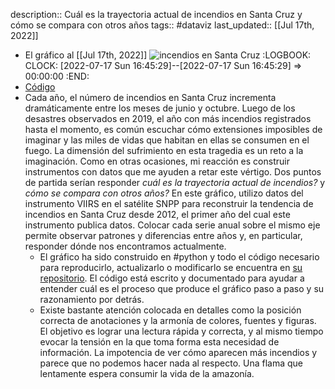description:: Cuál es la trayectoria actual de incendios en Santa Cruz y cómo se compara con otros años
tags:: #dataviz
last_updated:: [[Jul 17th, 2022]]

- El gráfico al [[Jul 17th, 2022]] ![incendios en Santa Cruz](https://imgz.org/i3Mw3PDz.png)
  :LOGBOOK:
  CLOCK: [2022-07-17 Sun 16:45:29]--[2022-07-17 Sun 16:45:29] =>  00:00:00
  :END:
- [Código](https://github.com/mauforonda/workshop/tree/master/20220715_incendios)
- Cada año, el número de incendios en Santa Cruz incrementa dramáticamente entre los meses de junio y octubre. Luego de los desastres observados en 2019, el año con más incendios registrados hasta el momento, es común escuchar cómo extensiones imposibles de imaginar y las miles de vidas que habitan en ellas se consumen en el fuego. La dimensión del sufrimiento en esta tragedia es un reto a la imaginación. Como en otras ocasiones, mi reacción es construir instrumentos con datos que me ayuden a retar este vértigo. Dos puntos de partida serían responder _cuál es la trayectoria actual de incendios?_ y _cómo se compara con otros años?_ En este gráfico, utilizo datos del instrumento VIIRS en el satélite SNPP para reconstruir la tendencia de incendios en Santa Cruz desde 2012, el primer año del cual este instrumento publica datos. Colocar cada serie anual sobre el mismo eje permite observar patrones y diferencias entre años y, en particular, responder dónde nos encontramos actualmente.
	- El gráfico ha sido construido en #python y todo el código necesario para reproducirlo, actualizarlo o modificarlo se encuentra en [su repositorio](https://github.com/mauforonda/workshop/tree/master/20220715_incendios). El código está escrito y documentado para ayudar a entender cuál es el proceso que produce el gráfico paso a paso y su razonamiento por detrás.
	- Existe bastante atención colocada en detalles como la posición correcta de anotaciones y la armonía de colores, fuentes y figuras. El objetivo es lograr una lectura rápida y correcta, y al mismo tiempo evocar la tensión en la que toma forma esta necesidad de información. La impotencia de ver cómo aparecen más incendios y parece que no podemos hacer nada al respecto. Una flama que lentamente espera consumir la vida de la amazonía.